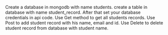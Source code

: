 
Create a database in mongodb with name students. create a table in database with name student_record. After that set your database credentials in api code. Use Get method to get all students records. Use Post to add student record with his name, email and id. Use Delete to delete student record from database with student name.
